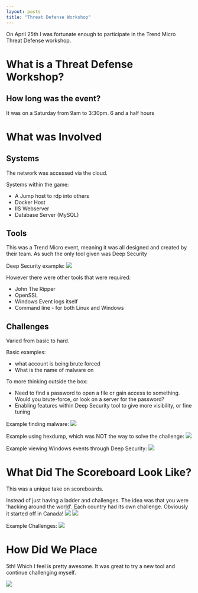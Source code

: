 ```yaml
---
layout: posts
title: "Threat Defense Workshop"
---
```


On April 25th I was fortunate enough to participate in the Trend Micro Threat Defense workshop. 

# What is a Threat Defense Workshop?

## How long was the event?
It was on a Saturday from 9am to 3:30pm.
6 and a half hours

# What was Involved

## Systems
The network was accessed via the cloud.  
  
Systems within the game:
* A Jump host to rdp into others
* Docker Host
* IIS Webserver
* Database Server (MySQL)

## Tools
This was a Trend Micro event, meaning it was all designed and created by their team. As such the only tool given was Deep Security <LINK HERE>

Deep Security example:
![](/images/threatdefense/image_4.png)

However there were other tools that were required:
* John The Ripper
* OpenSSL
* Windows Event logs itself
* Command line - for both Linux and Windows

## Challenges
Varied from basic to hard.

Basic examples:  
* what account is being brute forced
* What is the name of <xyz> malware on <xyz host>

To more thinking outside the box:  
* Need to find a password to open a file or gain access to something. Would you brute-force, or look on a server for the password?
* Enabling features within Deep Security tool to give more visibility, or fine tuning


Example finding malware:
![](/images/threatdefense/image_1.png)

Example using hexdump, which was NOT the way to solve the challenge:
![](/images/threatdefense/image_3.png)

Example viewing Windows events through Deep Security:
![](/images/threatdefense/image_5.png)


# What Did The Scoreboard Look Like?
This was a unique take on scoreboards.  
  
Instead of just having a ladder and challenges. The idea was that you were 'hacking around the world'. Each country had its own challenge. Obviously it started off in Canada!
![](/images/threatdefense/image_8.png)
![](/images/threatdefense/image_7.png)



Example Challenges:
![](/images/threatdefense/image_6.png)




# How Did We Place
5th! Which I feel is pretty awesome.
It was great to try a new tool and continue challenging myself.


![](/images/threatdefense/image_2.png)


